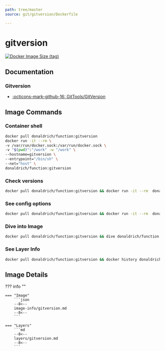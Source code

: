 ```yaml
---
path: tree/master
source: git/gitversion/Dockerfile

---
```


# gitversion

[![Docker Image Size (tag)](https://img.shields.io/docker/image-size/donaldrich/function/gitversion?color=blue&label=donaldrich/function:gitversion&logo=docker&style=flat-square)](https://hub.docker.com/r/donaldrich/function/gitversion)

## Documentation

### Gitversion

* [:octicons-mark-github-16: GitTools/GitVersion](https://github.com/GitTools/GitVersion)

## Image Commands

### Container shell

```sh
docker pull donaldrich/function:gitversion
docker run -it --rm \
-v /var/run/docker.sock:/var/run/docker.sock \
-v "$(pwd)":"/work" -w "/work" \
--hostname=gitversion \
--entrypoint="/bin/sh" \
--net="host" \
donaldrich/function:gitversion
```

### Check versions

```sh
docker pull donaldrich/function:gitversion && docker run -it --rm  donaldrich/function:gitversion validate
```

### See config options

```sh
docker pull donaldrich/function:gitversion && docker run -it --rm  donaldrich/function:gitversion help
```

### Dive into Image

```sh
docker pull donaldrich/function:gitversion && dive donaldrich/function:gitversion
```

### See Layer Info

```sh
docker pull donaldrich/function:gitversion && docker history donaldrich/function:gitversion
```

## Image Details

??? info ""

    === "Image"
        ```json
        --8<--
        image-info/gitversion.md
        --8<--
        ```

    === "Layers"
        ```md
        --8<--
        layers/gitversion.md
        --8<--
        ```
